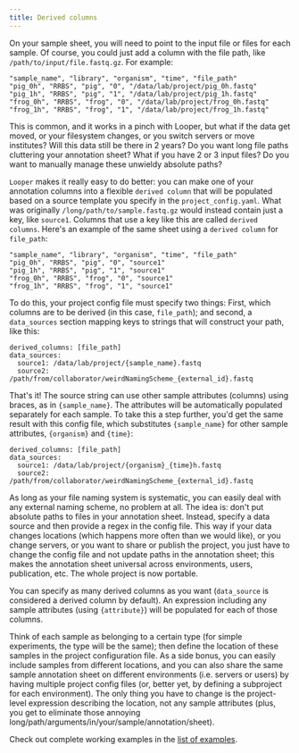 ```yaml
---
title: Derived columns
---
```


On your sample sheet, you will need to point to the input file or files for each sample. Of course, you could just add a column with the file path, like ``/path/to/input/file.fastq.gz``. For example:


```
"sample_name", "library", "organism", "time", "file_path"
"pig_0h", "RRBS", "pig", "0", "/data/lab/project/pig_0h.fastq"
"pig_1h", "RRBS", "pig", "1", "/data/lab/project/pig_1h.fastq"
"frog_0h", "RRBS", "frog", "0", "/data/lab/project/frog_0h.fastq"
"frog_1h", "RRBS", "frog", "1", "/data/lab/project/frog_1h.fastq"
```

This is common, and it works in a pinch with Looper, but what if the data get moved, or your filesystem changes, or you switch servers or move institutes? Will this data still be there in 2 years? Do you want long file paths cluttering your annotation sheet? What if you have 2 or 3 input files? Do you want to manually manage these unwieldy absolute paths?


``Looper`` makes it really easy to do better: you can make one of your annotation columns into a flexible ``derived column`` that will be populated based on a source template you specify in the ``project_config.yaml``. What was originally ``/long/path/to/sample.fastq.gz`` would instead contain just a key, like ``source1``. Columns that use a key like this are called ``derived columns``. Here's an example of the same sheet using a ``derived column`` for ``file_path``:

```
"sample_name", "library", "organism", "time", "file_path"
"pig_0h", "RRBS", "pig", "0", "source1"
"pig_1h", "RRBS", "pig", "1", "source1"
"frog_0h", "RRBS", "frog", "0", "source1"
"frog_1h", "RRBS", "frog", "1", "source1"
```

To do this, your project config file must specify two things: First, which columns are to be derived (in this case, ``file_path``); and second, a ``data_sources`` section mapping keys to strings that will construct your path, like this:


```
derived_columns: [file_path]
data_sources:
  source1: /data/lab/project/{sample_name}.fastq
  source2: /path/from/collaborator/weirdNamingScheme_{external_id}.fastq
```

That's it! The source string can use other sample attributes (columns) using braces, as in ``{sample_name}``. The attributes will be automatically populated separately for each sample. To take this a step further, you'd get the same result with this config file, which substitutes ``{sample_name}`` for other sample attributes, ``{organism}`` and ``{time}``:

```
derived_columns: [file_path]
data_sources:
  source1: /data/lab/project/{organism}_{time}h.fastq
  source2: /path/from/collaborator/weirdNamingScheme_{external_id}.fastq
```

As long as your file naming system is systematic, you can easily deal with any external naming scheme, no problem at all. The idea is: don't put absolute paths to files in your annotation sheet. Instead, specify a data source and then provide a regex in the config file. This way if your data changes locations (which happens more often than we would like), or you change servers, or you want to share or publish the project, you just have to change the config file and not update paths in the annotation sheet; this makes the annotation sheet universal across environments, users, publication, etc. The whole project is now portable.

You can specify as many derived columns as you want (``data_source`` is considered a derived column by default). An expression including any sample attributes (using ``{attribute}``) will be populated for each of those columns. 

Think of each sample as belonging to a certain type (for simple experiments, the type will be the same); then define the location of these samples in the project configuration file. As a side bonus, you can easily include samples from different locations, and you can also share the same sample annotation sheet on different environments (i.e. servers or users) by having multiple project config files (or, better yet, by defining a subproject for each environment). The only thing you have to change is the project-level expression describing the location, not any sample attributes (plus, you get to eliminate those annoying long/path/arguments/in/your/sample/annotation/sheet).

Check out complete working examples in the [list of examples](/docs/example_PEPs).
